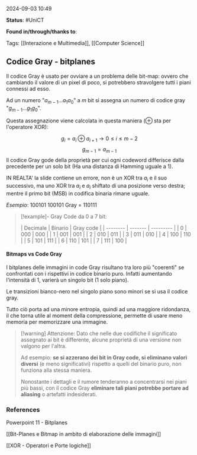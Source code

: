 2024-09-03 10:49

<b>Status</b>: #UniCT

<b>Found in/through/thanks to</b>: 

Tags: [[Interazione e Multimedia]], [[Computer Science]]

## Codice Gray - bitplanes

Il codice Gray è usato per ovviare a un problema delle bit-map: ovvero che cambiando il valore di un pixel di poco, si potrebbero stravolgere tutti i piani connessi ad esso. 

Ad un numero "$a_{m-1} ... a_1 a_0$" a $m$ bit si assegna un numero di codice gray "$g_{m-1} ... g_1 g_0$". 

Questa assegnazione viene calcolata in questa maniera ($\oplus$ sta per l'operatore XOR):

$$g_i = a_i \oplus a_{i+1} \longrightarrow 0 \leq i \leq m-2$$
$$g_{m-1} = a_{m-1}$$
Il codice Gray gode della proprietà per cui ogni codeword differisce dalla precedente per un solo bit (Ha una distanza di Hamming uguale a 1). 

IN REALTA' la slide contiene un errore, non è un XOR tra $a_i$ e il suo successivo, ma uno XOR tra $a_i$ e $a_i$ shiftato di una posizione verso destra; mentre il primo bit (MSB) in codifica binaria rimane uguale.

*Esempio*:
	100101
	  100101
	Gray = 
	110111

>[!example]- Gray Code da 0 a 7 bit:
>
>| Decimale | Binario | Gray code |
| -------- | ------- | --------- |
| 0        | 000     | 000       |
| 1        | 001     | 001       |
| 2        | 010     | 011       |
| 3        | 011     | 010       |
| 4        | 100     | 110       |
| 5        | 101     | 111       |
| 6        | 110     | 101       |
| 7        | 111     | 100       |

#### Bitmaps vs Code Gray

I bitplanes delle immagini in code Gray risultano tra loro più "coerenti" se confrontati con i rispettivi in codice binario puro. Infatti aumentando l'intensità di 1, varierà un singolo bit (1 solo piano). 

Le transizioni bianco-nero nel singolo piano sono minori se si usa il codice gray. 

Tutto ciò porta ad una minore entropia, quindi ad una maggiore ridondanza, il che torna utile al moment della compressione, permette di usare meno memoria per memorizzare una immagine.

>[!warning] Attenzione:
>Dato che nelle due codifiche il significato assegnato ai bit è differente, alcune proprietà di una versione non valgono per l'altra. 
>
>Ad esempio: **se si azzerano dei bit in Gray code, si eliminano valori diversi** (e meno significativi) rispetto a quelli del binario puro, non funziona alla stessa maniera. 
>
>Nonostante i dettagli e il rumore tenderanno a concentrarsi nei piani più bassi, con il codice Gray **eliminare tali piani potrebbe portare ad aliasing** o artefatti indesiderati. 

### References

Powerpoint 11 - Bitplanes

[[Bit-Planes e Bitmap in ambito di elaborazione delle immagini]]

[[XOR - Operatori e Porte logiche]]